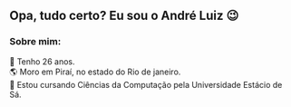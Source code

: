 ## Opa, tudo certo? Eu sou o André Luiz 😉
<div>
  <h3>Sobre mim:</h3>
  📌 Tenho 26 anos. <br>
  🌎 Moro em Piraí, no estado do Rio de janeiro. <br>
  🏫 Estou cursando Ciências da Computação pela Universidade Estácio de Sá. <br>
</div>
